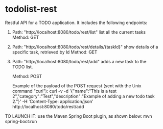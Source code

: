 # todolist-rest

Restful API for a TODO application. It includes the following endpoints:

1) Path: "http://localhost:8080/todo/rest/list" list all the current tasks
    Method: GET

2) Path: "http://localhost:8080/todo/rest/details/{taskId}"
    show details of a specific task, retrieved by Id
    Method: GET

3) Path: "http://localhost:8080/todo/rest/add"
    adds a new task to the TODO list. 
    
    Method: POST

    Example of the payload of the POST request (sent with the Unix command "curl"):
    curl -v -d '{"name":"This is a test 2","category":"Test","description":"Example of adding a new todo task 2."}' -H 'Content-Type: application/json' http://localhost:8080/todo/rest/add


TO LAUNCH IT: use the Maven Spring Boot plugin, as shown below: 
mvn spring-boot:run
